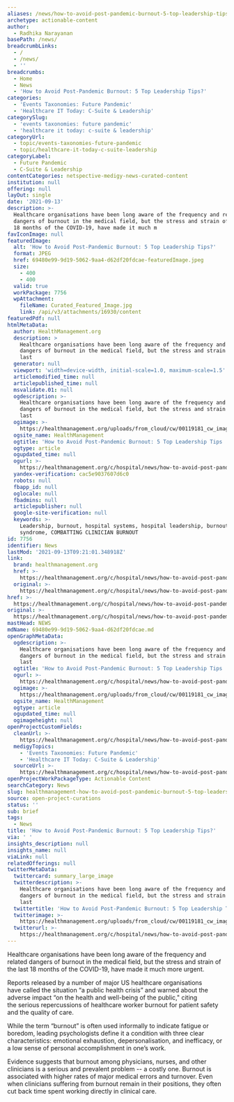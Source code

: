 ```yaml
---
aliases: /news/how-to-avoid-post-pandemic-burnout-5-top-leadership-tips
archetype: actionable-content
author:
  - Radhika Narayanan
basePath: /news/
breadcrumbLinks:
  - /
  - /news/
  - ''
breadcrumbs:
  - Home
  - News
  - 'How to Avoid Post-Pandemic Burnout: 5 Top Leadership Tips?'
categories:
  - 'Events Taxonomies: Future Pandemic'
  - 'Healthcare IT Today: C-Suite & Leadership'
categorySlug:
  - 'events taxonomies: future pandemic'
  - 'healthcare it today: c-suite & leadership'
categoryUrl:
  - topic/events-taxonomies-future-pandemic
  - topic/healthcare-it-today-c-suite-leadership
categoryLabel:
  - Future Pandemic
  - C-Suite & Leadership
contentCategories: netspective-medigy-news-curated-content
institution: null
offering: null
layOut: single
date: '2021-09-13'
description: >-
  Healthcare organisations have been long aware of the frequency and related
  dangers of burnout in the medical field, but the stress and strain of the last
  18 months of the COVID-19, have made it much m
favIconImage: null
featuredImage:
  alt: 'How to Avoid Post-Pandemic Burnout: 5 Top Leadership Tips?'
  format: JPEG
  href: 69480e99-9d19-5062-9aa4-d62df20fdcae-featuredImage.jpeg
  size:
    - 400
    - 400
  valid: true
  workPackage: 7756
  wpAttachment:
    fileName: Curated_Featured_Image.jpg
    link: /api/v3/attachments/16930/content
featuredPdf: null
htmlMetaData:
  author: HealthManagement.org
  description: >
    Healthcare organisations have been long aware of the frequency and related
    dangers of burnout in the medical field, but the stress and strain of the
    last
  generator: null
  viewport: 'width=device-width, initial-scale=1.0, maximum-scale=1.5'
  articlemodified_time: null
  articlepublished_time: null
  msvalidate.01: null
  ogdescription: >-
    Healthcare organisations have been long aware of the frequency and related
    dangers of burnout in the medical field, but the stress and strain of the
    last
  ogimage: >-
    https://healthmanagement.org/uploads/from_cloud/cw/00119181_cw_image_wi_aad836402a884b9d13ca7fa792b751fc.jpg
  ogsite_name: HealthManagement
  ogtitle: 'How to Avoid Post-Pandemic Burnout: 5 Top Leadership Tips '
  ogtype: article
  ogupdated_time: null
  ogurl: >-
    https://healthmanagement.org/c/hospital/news/how-to-avoid-post-pandemic-burnout-5-top-leadership-tips
  yandex-verification: cac5e9037607d6c0
  robots: null
  fbapp_id: null
  oglocale: null
  fbadmins: null
  articlepublisher: null
  google-site-verification: null
  keywords: >-
    Leadership, burnout, hospital systems, hospital leadership, burnout
    syndrome, COMBATTING CLINICIAN BURNOUT
id: 7756
identifier: News
lastMod: '2021-09-13T09:21:01.348918Z'
link:
  brand: healthmanagement.org
  href: >-
    https://healthmanagement.org/c/hospital/news/how-to-avoid-post-pandemic-burnout-5-top-leadership-tips
  original: >-
    https://healthmanagement.org/c/hospital/news/how-to-avoid-post-pandemic-burnout-5-top-leadership-tips
href: >-
  https://healthmanagement.org/c/hospital/news/how-to-avoid-post-pandemic-burnout-5-top-leadership-tips
original: >-
  https://healthmanagement.org/c/hospital/news/how-to-avoid-post-pandemic-burnout-5-top-leadership-tips
mastHead: NEWS
mdName: 69480e99-9d19-5062-9aa4-d62df20fdcae.md
openGraphMetaData:
  ogdescription: >-
    Healthcare organisations have been long aware of the frequency and related
    dangers of burnout in the medical field, but the stress and strain of the
    last
  ogtitle: 'How to Avoid Post-Pandemic Burnout: 5 Top Leadership Tips '
  ogurl: >-
    https://healthmanagement.org/c/hospital/news/how-to-avoid-post-pandemic-burnout-5-top-leadership-tips
  ogimage: >-
    https://healthmanagement.org/uploads/from_cloud/cw/00119181_cw_image_wi_aad836402a884b9d13ca7fa792b751fc.jpg
  ogsite_name: HealthManagement
  ogtype: article
  ogupdated_time: null
  ogimageheight: null
openProjectCustomFields:
  cleanUrl: >-
    https://healthmanagement.org/c/hospital/news/how-to-avoid-post-pandemic-burnout-5-top-leadership-tips
  medigyTopics:
    - 'Events Taxonomies: Future Pandemic'
    - 'Healthcare IT Today: C-Suite & Leadership'
  sourceUrl: >-
    https://healthmanagement.org/c/hospital/news/how-to-avoid-post-pandemic-burnout-5-top-leadership-tips
openProjectWorkPackageType: Actionable Content
searchCategory: News
slug: healthmanagement-how-to-avoid-post-pandemic-burnout-5-top-leadership-tips
source: open-project-curations
status: ''
sub: brief
tags:
  - News
title: 'How to Avoid Post-Pandemic Burnout: 5 Top Leadership Tips?'
via: ' '
insights_description: null
insights_name: null
viaLink: null
relatedOfferings: null
twitterMetaData:
  twittercard: summary_large_image
  twitterdescription: >-
    Healthcare organisations have been long aware of the frequency and related
    dangers of burnout in the medical field, but the stress and strain of the
    last
  twittertitle: 'How to Avoid Post-Pandemic Burnout: 5 Top Leadership Tips '
  twitterimage: >-
    https://healthmanagement.org/uploads/from_cloud/cw/00119181_cw_image_wi_aad836402a884b9d13ca7fa792b751fc.jpg
  twitterurl: >-
    https://healthmanagement.org/c/hospital/news/how-to-avoid-post-pandemic-burnout-5-top-leadership-tips
---
```

<p>Healthcare organisations have been long aware of the frequency and related dangers of burnout in the medical field, but the stress and strain of the last 18 months of the COVID-19, have made it much more urgent.</p><p>Reports released by&nbsp;a number of&nbsp;major US healthcare organisations have&nbsp;called&nbsp;the situation “a public health crisis” and warned about the adverse impact “on the health and well-being of the&nbsp;public," citing the&nbsp;serious repercussions of healthcare worker burnout for patient safety and the quality of care.&nbsp;</p><p>While the term “burnout” is often used informally to indicate fatigue or boredom, leading psychologists define it a condition with&nbsp;three clear characteristics: emotional exhaustion, depersonalisation, and inefficacy, or a low sense of personal accomplishment in one’s work.&nbsp;</p><p>Evidence suggests that burnout among physicians, nurses, and other clinicians is a serious and prevalent problem -- a costly one. Burnout is associated with higher rates of major medical errors&nbsp;and turnover.&nbsp;Even when clinicians suffering from burnout remain in their positions, they often cut back time spent working directly in clinical care.&nbsp;<br>&nbsp;</p>